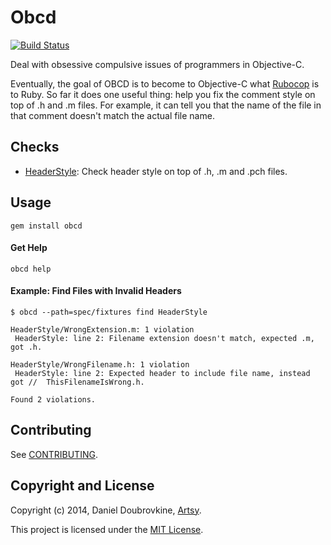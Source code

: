 Obcd
====

[![Build Status](https://travis-ci.org/dblock/obcd.png)](https://travis-ci.org/dblock/obcd)

Deal with obsessive compulsive issues of programmers in Objective-C.

Eventually, the goal of OBCD is to become to Objective-C what [Rubocop](https://github.com/bbatsov/rubocop) is to Ruby. So far it does one useful thing: help you fix the comment style on top of .h and .m files. For example, it can tell you that the name of the file in that comment doesn't match the actual file name.

## Checks

* [HeaderStyle](checks/HeaderStyle.md): Check header style on top of .h, .m and .pch files.

## Usage

```
gem install obcd
```

#### Get Help

```
obcd help
```

#### Example: Find Files with Invalid Headers

```
$ obcd --path=spec/fixtures find HeaderStyle

HeaderStyle/WrongExtension.m: 1 violation
 HeaderStyle: line 2: Filename extension doesn't match, expected .m, got .h.

HeaderStyle/WrongFilename.h: 1 violation
 HeaderStyle: line 2: Expected header to include file name, instead got //  ThisFilenameIsWrong.h.

Found 2 violations.
```

## Contributing

See [CONTRIBUTING](CONTRIBUTING.md).

## Copyright and License

Copyright (c) 2014, Daniel Doubrovkine, [Artsy](http://artsy.github.io).

This project is licensed under the [MIT License](LICENSE.md).

